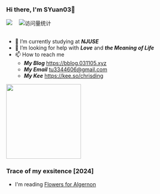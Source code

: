 ### Hi there, I'm SYuan03👋
<div>
  <a href="https://space.bilibili.com/1890244370/"><img src="https://img.shields.io/badge/Bilibili-B站-ff69b4" /></a>&emsp;
  <!-- visitor statistics logo 访问量统计徽标 -->
  <img src="https://komarev.com/ghpvc/?username=SYuan03&label=Views&color=0e75b6&style=flat" alt="访问量统计" />
</div>

<div>&nbsp;</div>

- 🔭 I’m currently studying at _**NJUSE**_
- 🤔 I’m looking for help with _**Love**_ and _**the Meaning of Life**_
- 📫 How to reach me
  - _**My Blog**_ https://bblog.031105.xyz
  - _**My Email**_ tu3344606@gmail.com
  - _**My Kee**_ https://kee.so/chrisding

<div align="left"> <img height="200px" src="https://github-readme-stats.vercel.app/api?username=SYuan03&hide_title=true&hide_border=true&show_icons=trueline_height=21&text_color=000&icon_color=000&bg_color=0,ea6161,ffc64d,fffc4d,52fa5a&theme=graywhite" /> </div>

### Trace of my exsitence [2024]
* I'm reading [Flowers for Algernon](https://book.douban.com/subject/26362836/)


